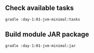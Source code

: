 ## Check available tasks

`gradle :day-1:01-jvm-minimal:tasks`

## Build module JAR package

`gradle :day-1:01-jvm-minimal:jar`
